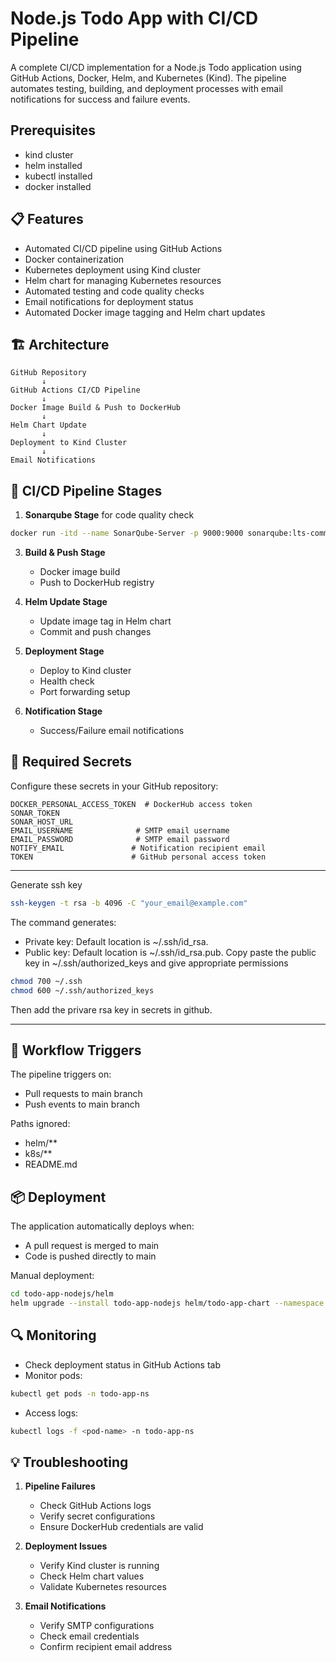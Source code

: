 # Node.js Todo App with CI/CD Pipeline

A complete CI/CD implementation for a Node.js Todo application using GitHub Actions, Docker, Helm, and Kubernetes (Kind). The pipeline automates testing, building, and deployment processes with email notifications for success and failure events.

## Prerequisites

- kind cluster
- helm installed
- kubectl installed
- docker installed
  
## 📋 Features

- Automated CI/CD pipeline using GitHub Actions
- Docker containerization
- Kubernetes deployment using Kind cluster
- Helm chart for managing Kubernetes resources
- Automated testing and code quality checks
- Email notifications for deployment status
- Automated Docker image tagging and Helm chart updates

## 🏗️ Architecture

```
GitHub Repository
       ↓
GitHub Actions CI/CD Pipeline
       ↓
Docker Image Build & Push to DockerHub
       ↓
Helm Chart Update
       ↓
Deployment to Kind Cluster
       ↓
Email Notifications
```

## 🚀 CI/CD Pipeline Stages

1. **Sonarqube Stage**
  for code quality check
```bash
docker run -itd --name SonarQube-Server -p 9000:9000 sonarqube:lts-community
```
3. **Build & Push Stage**
   - Docker image build
   - Push to DockerHub registry

4. **Helm Update Stage**
   - Update image tag in Helm chart
   - Commit and push changes

5. **Deployment Stage**
   - Deploy to Kind cluster
   - Health check
   - Port forwarding setup

6. **Notification Stage**
   - Success/Failure email notifications


## 🔑 Required Secrets

Configure these secrets in your GitHub repository:

```
DOCKER_PERSONAL_ACCESS_TOKEN  # DockerHub access token
SONAR_TOKEN
SONAR_HOST_URL
EMAIL_USERNAME              # SMTP email username
EMAIL_PASSWORD              # SMTP email password
NOTIFY_EMAIL               # Notification recipient email
TOKEN                      # GitHub personal access token
```
---

Generate ssh key

```bash
ssh-keygen -t rsa -b 4096 -C "your_email@example.com"
```
The command generates:
- Private key: Default location is ~/.ssh/id_rsa.
- Public key: Default location is ~/.ssh/id_rsa.pub.
Copy paste the public key in ~/.ssh/authorized_keys and give appropriate permissions

```bash
chmod 700 ~/.ssh
chmod 600 ~/.ssh/authorized_keys
```

Then add the privare rsa key in secrets in github.

---



## 🔄 Workflow Triggers

The pipeline triggers on:
- Pull requests to main branch
- Push events to main branch

Paths ignored:
- helm/**
- k8s/**
- README.md

## 📦 Deployment

The application automatically deploys when:
- A pull request is merged to main
- Code is pushed directly to main

Manual deployment:
```bash
cd todo-app-nodejs/helm
helm upgrade --install todo-app-nodejs helm/todo-app-chart --namespace todo-app-ns --create-namespace
```

## 🔍 Monitoring

- Check deployment status in GitHub Actions tab
- Monitor pods:
```bash
kubectl get pods -n todo-app-ns
```
- Access logs:
```bash
kubectl logs -f <pod-name> -n todo-app-ns
```

## 💡 Troubleshooting

1. **Pipeline Failures**
   - Check GitHub Actions logs
   - Verify secret configurations
   - Ensure DockerHub credentials are valid

2. **Deployment Issues**
   - Verify Kind cluster is running
   - Check Helm chart values
   - Validate Kubernetes resources

3. **Email Notifications**
   - Verify SMTP configurations
   - Check email credentials
   - Confirm recipient email address

